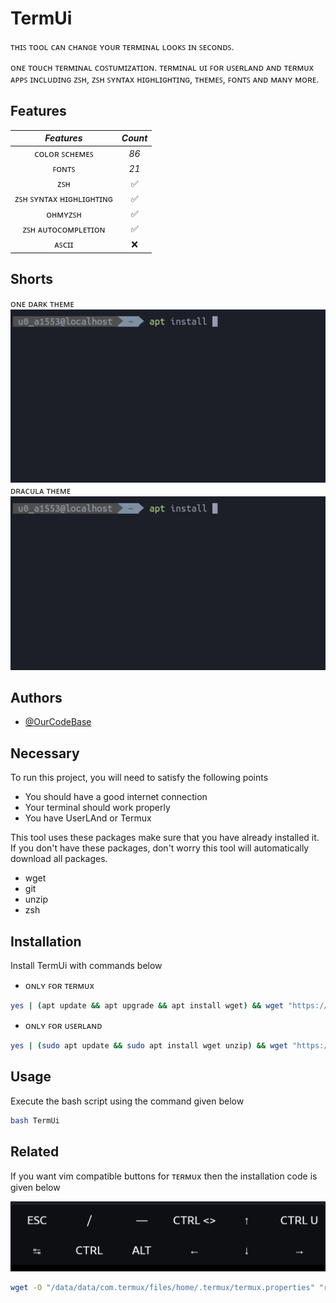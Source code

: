 # TermUi
ᴛʜɪꜱ ᴛᴏᴏʟ ᴄᴀɴ ᴄʜᴀɴɢᴇ ʏᴏᴜʀ ᴛᴇʀᴍɪɴᴀʟ ʟᴏᴏᴋꜱ ɪɴ ꜱᴇᴄᴏɴᴅꜱ.

ᴏɴᴇ ᴛᴏᴜᴄʜ ᴛᴇʀᴍɪɴᴀʟ ᴄᴏꜱᴛᴜᴍɪᴢᴀᴛɪᴏɴ. ᴛᴇʀᴍɪɴᴀʟ ᴜɪ ꜰᴏʀ ᴜꜱᴇʀʟᴀɴᴅ ᴀɴᴅ ᴛᴇʀᴍᴜx ᴀᴘᴘꜱ ɪɴᴄʟᴜᴅɪɴɢ ᴢꜱʜ, ᴢꜱʜ ꜱʏɴᴛᴀx ʜɪɢʜʟɪɢʜᴛɪɴɢ, ᴛʜᴇᴍᴇꜱ, ꜰᴏɴᴛꜱ ᴀɴᴅ ᴍᴀɴʏ ᴍᴏʀᴇ.


## Features

|      **_Features_**     | **_Count_** |
|:-----------------------:|:-----------:|
|      ᴄᴏʟᴏʀ ꜱᴄʜᴇᴍᴇꜱ      |     _86_    |
|          ꜰᴏɴᴛꜱ          |     _21_    |
|           ᴢꜱʜ           |      ✅      |
| ᴢꜱʜ ꜱʏɴᴛᴀx ʜɪɢʜʟɪɢʜᴛɪɴɢ |      ✅      |
|         ᴏʜᴍʏᴢꜱʜ         |      ✅      |
|    ᴢꜱʜ ᴀᴜᴛᴏᴄᴏᴍᴘʟᴇᴛɪᴏɴ   |      ✅      |
|          ᴀꜱᴄɪɪ          |      ❌      |

## Shorts
ᴏɴᴇ ᴅᴀʀᴋ ᴛʜᴇᴍᴇ
![First Short](https://github.com/OurCodeBase/TermUi/raw/main/screenshot.jpg)
ᴅʀᴀᴄᴜʟᴀ ᴛʜᴇᴍᴇ
![Second Shot](https://github.com/OurCodeBase/TermUi/raw/main/screenshot.jpg)

## Authors

- [@OurCodeBase](https://www.github.com/OurCodeBase)


## Necessary

To run this project, you will need to satisfy the following points

- You should have a good internet connection
- Your terminal should work properly
- You have UserLAnd or Termux

This tool uses these packages make sure that you have already installed it. If you don't have these packages, don't worry this tool will automatically download all packages.
- wget
- git
- unzip
- zsh
## Installation

Install TermUi with commands below
* ᴏɴʟʏ ꜰᴏʀ ᴛᴇʀᴍᴜx
```bash
yes | (apt update && apt upgrade && apt install wget) && wget "https://tinyurl.com/TermUi" && chmod 777 TermUi
```

* ᴏɴʟʏ ꜰᴏʀ ᴜꜱᴇʀʟᴀɴᴅ
```bash
yes | (sudo apt update && sudo apt install wget unzip) && wget "https://tinyurl.com/TermUi" && chmod 777 TermUi
```
## Usage
Execute the bash script using the command given below
```bash
bash TermUi
```


## Related

If you want vim compatible buttons for ᴛᴇʀᴍᴜx then the installation code is given below

![Short](https://github.com/OurCodeBase/cooked.nvim/raw/main/images/vimcompatiblebuts.jpg)

```bash
wget -O "/data/data/com.termux/files/home/.termux/termux.properties" "raw.githubusercontent.com/OurCodeBase/cooked.nvim/main/termux.properties"
```
